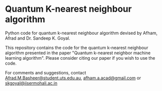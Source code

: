 # Quantum K-nearest neighbour algorithm

Python code for quantum k-nearest neighbour algorithm devised by Afham, Afrad and Dr. Sandeep K. Goyal.

This repository contains the code for the quantum k-nearest neighbour algorithm presented in the paper "Quantum k-nearest neighbor machine learning algorithm". Please consider citing our paper if you wish to use the code.

For comments and suggestions, contact Afrad.M.Basheer@student.uts.edu.au, afham.a.acad@gmail.com or skgoyal@iisermohali.ac.in
